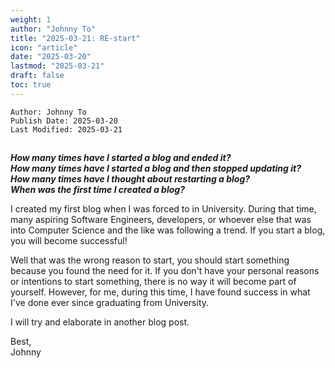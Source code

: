 ```yaml
---
weight: 1
author: "Johnny To"
title: "2025-03-21: RE-start"
icon: "article"
date: "2025-03-20"
lastmod: "2025-03-21"
draft: false
toc: true
---
```

	Author: Johnny To
	Publish Date: 2025-03-20
	Last Modified: 2025-03-21
##

***How many times have I started a blog and ended it?*** <br />
***How many times have I started a blog and then stopped updating it?*** <br />
***How many times have I thought about restarting a blog?*** <br />
***When was the first time I created a blog?*** <br />

I created my first blog when I was forced to in University. During that time, many aspiring Software Engineers, developers,
or whoever else that was into Computer Science and the like was following a trend. If you start a blog, you will become successful!

Well that was the wrong reason to start, you should start something because you found the need for it. If you don't have your personal reasons
or intentions to start something, there is no way it will become part of yourself. However, for me, during this time, I have found success in what
I've done ever since graduating from University.

I will try and elaborate in another blog post.

Best,<br />
Johnny